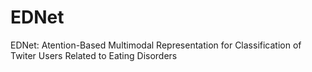 # EDNet
EDNet: Atention-Based Multimodal Representation for Classification of Twiter Users Related to Eating Disorders
